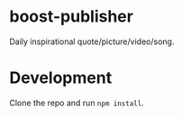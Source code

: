 boost-publisher
===============

Daily inspirational quote/picture/video/song.


# Development

Clone the repo and run `npm install`.